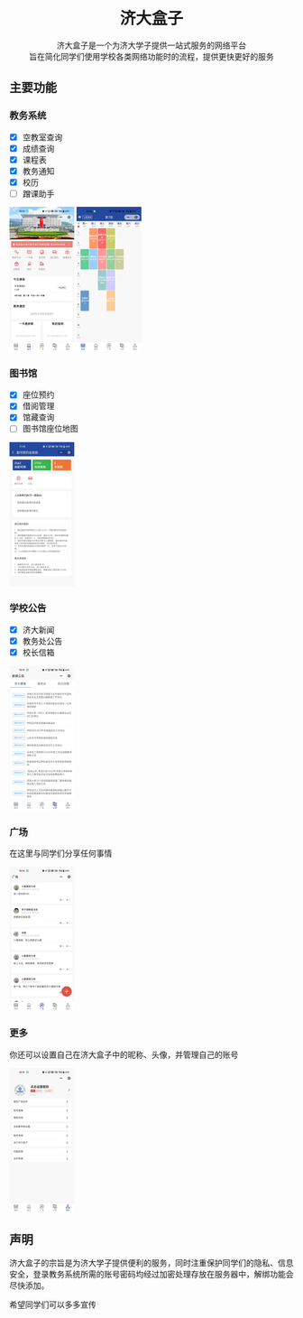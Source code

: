 <h1><center>济大盒子 </center></h1>
<center>济大盒子是一个为济大学子提供一站式服务的网络平台</center>
<center>旨在简化同学们使用学校各类网络功能时的流程，提供更快更好的服务</center>

## 主要功能

### 教务系统

- [x] 空教室查询
- [x] 成绩查询
- [x] 课程表
- [x] 教务通知
- [x] 校历
- [ ] 蹭课助手

<img src="img\首页.jpg" alt="首页" style="zoom:25%;" />

<img src="img\课表.jpg" alt="课程表" style="zoom:25%;" />

### 图书馆

- [x] 座位预约
- [x] 借阅管理
- [x] 馆藏查询
- [ ] 图书馆座位地图

<img src="img\图书馆.jpg" alt="图书馆" style="zoom:25%;" />

### 学校公告

- [x] 济大新闻
- [x] 教务处公告
- [x] 校长信箱

<img src="img\公告.jpg" alt="学校公告" style="zoom:25%;" />

### 广场

在这里与同学们分享任何事情

<img src="img\广场.jpg" alt="广场" style="zoom:25%;" />

### 更多

你还可以设置自己在济大盒子中的昵称、头像，并管理自己的账号

<img src="img\我的.jpg" alt="更多" style="zoom:25%;" />



## 声明

济大盒子的宗旨是为济大学子提供便利的服务，同时注重保护同学们的隐私、信息安全，登录教务系统所需的账号密码均经过加密处理存放在服务器中，解绑功能会尽快添加。

希望同学们可以多多宣传
